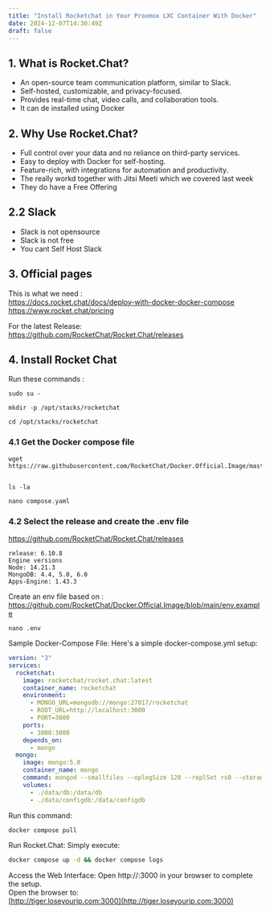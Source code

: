 ```yaml
---
title: "Install Rocketchat in Your Proxmox LXC Container With Docker"
date: 2024-12-07T14:30:49Z
draft: false
---
```

## 1. What is Rocket.Chat?  
- An open-source team communication platform, similar to Slack.  
- Self-hosted, customizable, and privacy-focused.  
- Provides real-time chat, video calls, and collaboration tools.  
- It can de installed using Docker

## 2. Why Use Rocket.Chat?  
- Full control over your data and no reliance on third-party services.  
- Easy to deploy with Docker for self-hosting.  
- Feature-rich, with integrations for automation and productivity.  
- The really workd together with Jitsi Meeti which we covered last week
- They do have a Free Offering

## 2.2 Slack
- Slack is not opensource
- Slack is not free
- You cant Self Host Slack

## 3. Official pages
This is what we need : \
https://docs.rocket.chat/docs/deploy-with-docker-docker-compose \
https://www.rocket.chat/pricing



For the latest Release: \
https://github.com/RocketChat/Rocket.Chat/releases

## 4. Install Rocket Chat
Run these commands :
```
sudo su -

mkdir -p /opt/stacks/rocketchat 

cd /opt/stacks/rocketchat
```
### 4.1 Get the Docker compose file
```
wget https://raw.githubusercontent.com/RocketChat/Docker.Official.Image/master/compose.yml


ls -la

nano compose.yaml
```
### 4.2 Select the release and create the .env file
https://github.com/RocketChat/Rocket.Chat/releases
```
release: 6.10.8
Engine versions
Node: 14.21.3
MongoDB: 4.4, 5.0, 6.0
Apps-Engine: 1.43.3

```

Create an env file based on : \
https://github.com/RocketChat/Docker.Official.Image/blob/main/env.example
```
nano .env
```


Sample Docker-Compose File: Here's a simple docker-compose.yml setup:

```yaml
version: "3"
services:
  rocketchat:
    image: rocketchat/rocket.chat:latest
    container_name: rocketchat
    environment:
      - MONGO_URL=mongodb://mongo:27017/rocketchat
      - ROOT_URL=http://localhost:3000
      - PORT=3000
    ports:
      - 3000:3000
    depends_on:
      - mongo
  mongo:
    image: mongo:5.0
    container_name: mongo
    command: mongod --smallfiles --oplogSize 128 --replSet rs0 --storageEngine wiredTiger
    volumes:
      - ./data/db:/data/db
      - ./data/configdb:/data/configdb
```
Run this command:
```bash
docker compose pull
```

Run Rocket.Chat: Simply execute:
```bash
docker compose up -d && docker compose logs
```

Access the Web Interface: Open http://<server-ip>:3000 in your browser to complete the setup. \
Open the browser to: \
[http://tiger.loseyourip.com:3000](http://tiger.loseyourip.com:3000)

